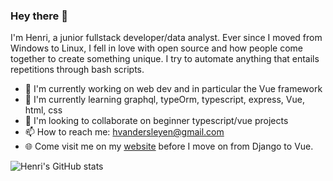 ### Hey there 👋

I'm Henri, a junior fullstack developer/data analyst. Ever since I moved from Windows to Linux, I  fell in love with open source and how people come together to create something unique. I try to automate anything that entails repetitions through bash scripts.

- 🔭 I'm currently working on web dev and in particular the Vue framework
- 🌱 I'm currently learning graphql, typeOrm, typescript, express, Vue, html, css
- 💪 I'm looking to collaborate on beginner typescript/vue projects
- 📫 How to reach me: hvandersleyen@gmail.com
- 🌐 Come visit me on my [website](http://www.neuraldomains.com:8000) before I move on from Django to Vue.

![Henri's GitHub stats](https://github-readme-stats.vercel.app/api?username=Vanderscycle&show_icons=true&theme=dracula)
